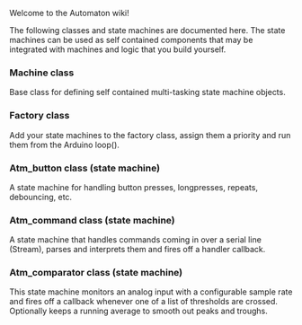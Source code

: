 Welcome to the Automaton wiki!

The following classes and state machines are documented here. The state machines can be used as self contained components that may be integrated with machines and logic that you build yourself.

### Machine class ###

Base class for defining self contained multi-tasking state machine objects.

### Factory class ###

Add your state machines to the factory class, assign them a priority and run them from the Arduino loop().

### Atm_button class (state machine) ###

A state machine for handling button presses, longpresses, repeats, debouncing, etc.

### Atm_command class (state machine) ###

A state machine that handles commands coming in over a serial line (Stream), parses and interprets them and fires off a handler callback.

### Atm_comparator class (state machine) ###

This state machine monitors an analog input with a configurable sample rate and fires off a callback whenever one of a list of thresholds are crossed. Optionally keeps a running average to smooth out peaks and troughs.

